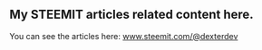 ## My STEEMIT articles related content here.
You can see the articles here: www.steemit.com/@dexterdev
